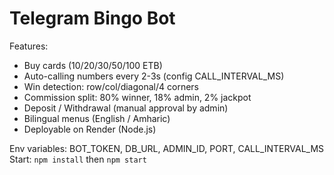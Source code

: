 # Telegram Bingo Bot

Features:
- Buy cards (10/20/30/50/100 ETB)
- Auto-calling numbers every 2-3s (config CALL_INTERVAL_MS)
- Win detection: row/col/diagonal/4 corners
- Commission split: 80% winner, 18% admin, 2% jackpot
- Deposit / Withdrawal (manual approval by admin)
- Bilingual menus (English / Amharic)
- Deployable on Render (Node.js)

Env variables: BOT_TOKEN, DB_URL, ADMIN_ID, PORT, CALL_INTERVAL_MS
Start: `npm install` then `npm start`
